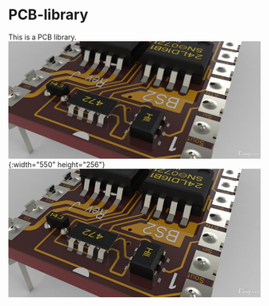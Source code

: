 # PCB-library
This is a PCB library.
![PCB](img/PCB.jpg "PCB"){:width="550" height="256"}
<img src="img/PCB.jpg" width="550" height="256">
      
